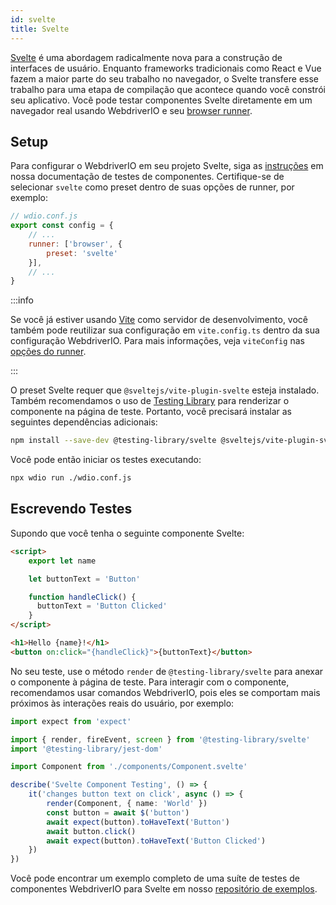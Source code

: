 ```yaml
---
id: svelte
title: Svelte
---
```


[Svelte](https://svelte.dev/) é uma abordagem radicalmente nova para a construção de interfaces de usuário. Enquanto frameworks tradicionais como React e Vue fazem a maior parte do seu trabalho no navegador, o Svelte transfere esse trabalho para uma etapa de compilação que acontece quando você constrói seu aplicativo. Você pode testar componentes Svelte diretamente em um navegador real usando WebdriverIO e seu [browser runner](/docs/runner#browser-runner).

## Setup

Para configurar o WebdriverIO em seu projeto Svelte, siga as [instruções](/docs/component-testing#set-up) em nossa documentação de testes de componentes. Certifique-se de selecionar `svelte` como preset dentro de suas opções de runner, por exemplo:

```js
// wdio.conf.js
export const config = {
    // ...
    runner: ['browser', {
        preset: 'svelte'
    }],
    // ...
}
```

:::info

Se você já estiver usando [Vite](https://vitejs.dev/) como servidor de desenvolvimento, você também pode reutilizar sua configuração em `vite.config.ts` dentro da sua configuração WebdriverIO. Para mais informações, veja `viteConfig` nas [opções do runner](/docs/runner#runner-options).

:::

O preset Svelte requer que `@sveltejs/vite-plugin-svelte` esteja instalado. Também recomendamos o uso de [Testing Library](https://testing-library.com/) para renderizar o componente na página de teste. Portanto, você precisará instalar as seguintes dependências adicionais:

```sh npm2yarn
npm install --save-dev @testing-library/svelte @sveltejs/vite-plugin-svelte
```

Você pode então iniciar os testes executando:

```sh
npx wdio run ./wdio.conf.js
```

## Escrevendo Testes

Supondo que você tenha o seguinte componente Svelte:

```html title="./components/Component.svelte"
<script>
    export let name

    let buttonText = 'Button'

    function handleClick() {
      buttonText = 'Button Clicked'
    }
</script>

<h1>Hello {name}!</h1>
<button on:click="{handleClick}">{buttonText}</button>
```

No seu teste, use o método `render` de `@testing-library/svelte` para anexar o componente à página de teste. Para interagir com o componente, recomendamos usar comandos WebdriverIO, pois eles se comportam mais próximos às interações reais do usuário, por exemplo:

```ts title="svelte.test.js"
import expect from 'expect'

import { render, fireEvent, screen } from '@testing-library/svelte'
import '@testing-library/jest-dom'

import Component from './components/Component.svelte'

describe('Svelte Component Testing', () => {
    it('changes button text on click', async () => {
        render(Component, { name: 'World' })
        const button = await $('button')
        await expect(button).toHaveText('Button')
        await button.click()
        await expect(button).toHaveText('Button Clicked')
    })
})
```

Você pode encontrar um exemplo completo de uma suíte de testes de componentes WebdriverIO para Svelte em nosso [repositório de exemplos](https://github.com/webdriverio/component-testing-examples/tree/main/svelte-typescript-vite).